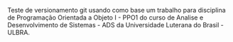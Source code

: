 Teste de versionamento git usando como base um trabalho para disciplina de Programação Orientada a Objeto I - PPO1
do curso de Analise e Desenvolvimento de Sistemas - ADS
da Universidade Luterana do Brasil - ULBRA.
